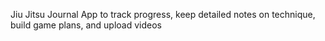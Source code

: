 Jiu Jitsu Journal App to track progress, keep detailed notes on technique, build game plans, and upload videos